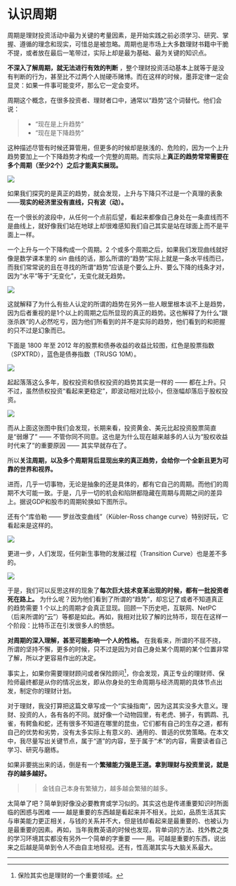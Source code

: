 # 认识周期

 周期是理财投资活动中最为关键的考量因素，是开始实践之前必须学习、研究、掌握、遵循的理念和现实，可惜总是被忽略。周期也是市场上大多数理财书籍中干脆不提，或者放在最后一笔带过，实际上却是最为基础、最为关键的知识点。

**不深入了解周期，就无法进行有效的判断** ，整个理财投资活动基本上就等于是没有判断的行为，甚至比不过两个人抛硬币赌博。而在这样的时候，墨菲定律一定会显灵：如果一件事可能变坏，那么它一定会变坏。

 周期这个概念，在很多投资者、理财者口中，通常以“趋势”这个词替代。他们会说：

 > - “现在是上升趋势”
 > - “现在是下降趋势”

 这种描述尽管有时候还算管用，但更多的时候却是肤浅的、危险的，因为一个上升趋势要加上一个下降趋势才构成一个完整的周期。而实际上**真正的趋势常常需要在多个周期（至少2个）之后才能真实展现。** 

 ![](images/licai-8-44.jpg)

 如果我们探究的是真正的趋势，就会发现，上升与下降只不过是一个真理的表象 ——**现实的经济里没有直线，只有波（动）。** 

 在一个很长的波段中，从任何一个点前后望，看起来都像自己身处在一条直线而不是曲线上，就好像我们站在地球上却很难感知我们自己其实是站在球面上而不是平面上一样。

 一个上升与一个下降构成一个周期。2 个或多个周期之后，如果我们发现曲线就好像是数学课本里的 *sin* 曲线的话，那么所谓的“趋势”实际上就是一条水平线而已，而我们常常说的且在寻找的所谓“趋势”应该是个要么上升、要么下降的线条才对，因为“水平”等于“无变化”，无变化就无趋势。 

 ![](images/licai-9-47.jpg)

 这就解释了为什么有些人认定的所谓的趋势在另外一些人眼里根本谈不上是趋势，因为后者重视的是1个以上的周期之后所显现的真正的趋势。这也解释了为什么“跟涨杀跌”的人必然吃亏，因为他们所看到的并不是实际的趋势，他们看到的和把握的只不过是幻象而已。

 下面是 1800 年至 2012 年的股票和债券收益的收益比较图，红色是股票指数（SPXTRD），蓝色是债券指数（TRUSG 10M）。 

 ![](images/licai-10-50.png)

 起起落落这么多年，股权投资和债权投资的趋势其实是一样的 —— 都在上升。只不过，虽然债权投资“看起来更稳定”，即波动相对比较小，但涨幅却落后于股权投资。

 ![](images/licai-11-53.jpg)

 而从上面这张图中我们会发现，长期来看，投资黄金、美元比起投资股票简直是“弱爆了” —— 不管你同不同意。这也是为什么现在越来越多的人认为“股权收益时代来了”的重要原因 —— 其实早就存在了。



 所以**关注周期，以及多个周期背后显现出来的真正趋势，会给你一个全新且更为可靠的世界和视界。** 

 进而，几乎一切事物，无论是抽象的还是具体的，都有它自己的周期。而他们的周期不大可能一致。于是，几乎一切的机会和陷阱都隐藏在周期与周期之间的差异上。据说GDP和股市的周期轮换如下图所示。 

 还有个“库伯勒 —— 罗丝改变曲线”（Kübler-Ross change curve）特别好玩，它看起来是这样的。

 ![](images/licai-13-59.png)

 更进一步，人们发现，任何新生事物的发展过程（Transition Curve）也是差不多的。

 ![](images/licai-14-62.png)

 于是，我们可以反思这样的现象了**每次巨大技术变革出现的时候，都有一批投资者死在路上。** 为什么呢？因为他们看到了所谓的“趋势”，却忘记了或者不知道真正的趋势需要 1 个以上的周期才会真正显现。回顾一下历史吧，互联网、NetPC（后来所谓的“云”）等都是如此。再如，我相对比较了解的比特币，现在在这样一个阶段：比特币正在引发很多人的愤怒。



**对周期的深入理解，甚至可能影响一个人的性格。** 在我看来，所谓的不屈不挠，所谓的坚持不懈，更多的时候，只不过是因为对自己身处某个周期的某个位置非常了解，所以才更容易作出的决定。

 事实上，如果你需要理财顾问或者保险顾问[^1]，你会发现，真正专业的理财师、保险师最终都是从你的情况出发，即从你身处的生命周期与经济周期的具体节点出发，制定你的理财计划。

 对于理财，我没打算把这篇文章写成一个“实操指南”，因为这其实没多大意义。理财、投资的人，各有各的不同。就好像一个动物园里，有老虎、狮子，有鹦鹉、孔雀，有鳄鱼和蛇，还有很多不知道在哪里的昆虫，它们都有自己的生存之道，都有自己的优势和劣势，没有太多实际上有意义的、通用的、普适的优势策略。在本文中，我尽量写出关键节点，属于“道”的内容，至于属于“术”的内容，需要读者自己学习、研究与磨练。



 如果非要挑出来的话，倒是有一个**繁殖能力强是王道。**拿到理财与投资里说，就是**存的越多越好。** 

> > 金钱自己本身有繁殖力，越多越会繁殖的越多。



 太简单了吧？简单到好像没必要教育或学习似的。其实这也是传递重要知识时所面临的困惑与困难 —— 越是重要的东西越是看起来并不相关。比如，品质生活其实与审美能力更正相关，与钱的关系并不大，但是钱却看起来是最重要的、也被认为是最重要的因素。再如，当年我教英语的时候也发现，背单词的方法、找外教之类的学习环境其实都没有另外一个简单的字重要 —— 用。可越是重要的东西，说出来之后越是简单到令人不由自主地轻视。还有，性高潮其实与大脑关系最大。

 <hr />

[^1]: 保险其实也是理财的一个重要领域。